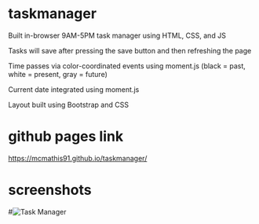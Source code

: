 # taskmanager
Built in-browser 9AM-5PM task manager using HTML, CSS, and JS

Tasks will save after pressing the save button and then refreshing the page

Time passes via color-coordinated events using moment.js (black = past, white = present, gray = future)

Current date integrated using moment.js

Layout built using Bootstrap and CSS

# github pages link
https://mcmathis91.github.io/taskmanager/

# screenshots
#![Task Manager](https://user-images.githubusercontent.com/91574758/154497395-4adfe9b7-31ca-467e-8d00-d6ef87b1065b.JPG)

